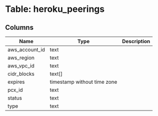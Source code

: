 
# Table: heroku_peerings

## Columns
| Name        | Type           | Description  |
| ------------- | ------------- | -----  |
|aws_account_id|text||
|aws_region|text||
|aws_vpc_id|text||
|cidr_blocks|text[]||
|expires|timestamp without time zone||
|pcx_id|text||
|status|text||
|type|text||
